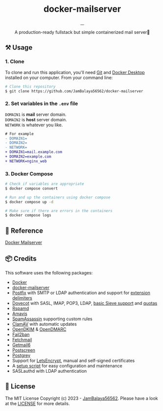 <h1 align="center">docker-mailserver</h1>

<p align="center">
  <a aria-label="docker" href="https://www.docker.com/">
    <img alt="" src="https://img.shields.io/badge/-docker-2496ED.svg?logo=docker&style=for-the-badge&labelColor=000000">
  </a>
  <a aria-label="dovecot" href="https://www.dovecot.org/">
    <img alt="" src="https://img.shields.io/badge/-dovecot-54BCAB.svg?logo=dovecot&style=for-the-badge&labelColor=000000">
  </a>
  <a aria-label="Let's Encrypt" href="https://letsencrypt.org/">
    <img alt="" src="https://img.shields.io/badge/-letsencrypt-003A70.svg?logo=letsencrypt&style=for-the-badge&labelColor=000000">
  </a>
  <a aria-label="License" href="https://github.com/JamBalaya56562/nginx-proxy/blob/main/LICENSE">
    <img alt="" src="https://img.shields.io/github/license/JamBalaya56562/nginx-proxy?style=for-the-badge&labelColor=000000">
  </a>
</p>

<p align="center">
  A production-ready fullstack but simple containerized mail server📧
</p>

## ⚒️ Usage

### 1. Clone
To clone and run this application, you'll need [Git](https://git-scm.com) and [Docker Desktop](https://www.docker.com/products/docker-desktop/) installed on your computer. From your command line:

```bash
# Clone this repository
$ git clone https://github.com/JamBalaya56562/docker-mailserver
```

### 2. Set variables in the `.env` file
`DOMAIN1` is **mail** server domain.  
`DOMAIN2` is **host** server domain.  
`NETWORK` is whatever you like.

```diff
# For example
- DOMAIN1=
- DOMAIN2=
- NETWORK=
+ DOMAIN1=mail.example.com
+ DOMAIN2=example.com
+ NETWORK=nginx_web
```
### 3. Docker Compose
```bash
# Check if variables are appropriate
$ docker compose convert

# Run and up the containers using docker compose
$ docker compose up -d

# Make sure if there are errors in the containers
$ docker compose logs
```

## 📑 Reference

[Docker Mailserver](https://docker-mailserver.github.io/docker-mailserver/latest/)

## 📦 Credits

This software uses the following packages:

- [Docker](https://www.docker.com/)
- [docker-mailserver](https://github.com/docker-mailserver/docker-mailserver)
- [Postfix](http://www.postfix.org) with SMTP or LDAP authentication and support for [extension delimiters](https://docker-mailserver.github.io/docker-mailserver/latest/config/user-management/aliases/#address-tags-extension-delimiters-an-alternative-to-aliases)
- [Dovecot](https://www.dovecot.org) with SASL, IMAP, POP3, LDAP, [basic Sieve support](https://docker-mailserver.github.io/docker-mailserver/latest/config/advanced/mail-sieve) and [quotas](https://docker-mailserver.github.io/docker-mailserver/latest/config/user-management/accounts#notes)
- [Rspamd](https://rspamd.com/)
- [Amavis](https://www.amavis.org/)
- [SpamAssassin](http://spamassassin.apache.org/) supporting custom rules
- [ClamAV](https://www.clamav.net/) with automatic updates
- [OpenDKIM](http://www.opendkim.org) & [OpenDMARC](https://github.com/trusteddomainproject/OpenDMARC)
- [Fail2ban](https://www.fail2ban.org/wiki/index.php/Main_Page)
- [Fetchmail](http://www.fetchmail.info/fetchmail-man.html)
- [Getmail6](https://getmail6.org/documentation.html)
- [Postscreen](http://www.postfix.org/POSTSCREEN_README.html)
- [Postgrey](https://postgrey.schweikert.ch/)
- Support for [LetsEncrypt](https://letsencrypt.org/), manual and self-signed certificates
- A [setup script](https://docker-mailserver.github.io/docker-mailserver/latest/config/setup.sh) for easy configuration and maintenance
- SASLauthd with LDAP authentication
  
## 📄 License

The MIT License Copyright (c) 2023 - [JamBalaya56562](https://github.com/JamBalaya56562).
Please have a look at the [LICENSE](https://github.com/JamBalaya56562/docker-mailserver/blob/main/LICENSE) for more details.
